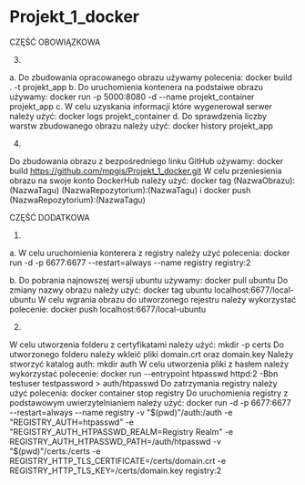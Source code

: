 # Projekt_1_docker

CZĘŚĆ OBOWIĄZKOWA

3.
a. Do zbudowania opracowanego obrazu używamy polecenia: 
docker build . -t projekt_app
b. Do uruchomienia kontenera na podstaiwe obrazu używamy: 
docker run -p 5000:8080 -d --name projekt_container projekt_app
c. W celu uzyskania informacji które wygenerował serwer należy użyć: 
docker logs projekt_container
d. Do sprawdzenia liczby warstw zbudowanego obrazu należy użyć: 
docker history projekt_app

4.
Do zbudowania obrazu z bezpośredniego linku GitHub używamy: 
docker build https://github.com/mpgis/Projekt_1_docker.git
W celu przeniesienia obrazu na swoje konto DockerHub należy użyć: 
 docker tag (NazwaObrazu):(NazwaTagu) (NazwaRepozytorium):(NazwaTagu) 
 i docker push (NazwaRepozytorium):(NazwaTagu) 
                                                                
CZĘŚĆ DODATKOWA

1. 
a. W celu uruchomienia konterera z registry należy użyć polecenia: 
docker run -d -p 6677:6677 --restart=always --name registry registry:2

b. Do pobrania najnowszej wersji ubuntu używamy: docker pull ubuntu
   Do zmiany nazwy obrazu należy użyć: docker tag ubuntu localhost:6677/local-ubuntu
   W celu wgrania obrazu do utworzonego rejestru należy wykorzystać polecenie: docker push localhost:6677/local-ubuntu
   
2.

W celu utworzenia folderu z certyfikatami należy użyć: mkdir -p certs
Do utworzonego folderu należy wkleić pliki domain.crt oraz domain.key
Należy stworzyć katalog auth: mkdir auth
W celu utworzenia pliki z hasłem należy wykorzystać polecenie: docker run --entrypoint htpasswd httpd:2 -Bbn testuser testpassword > auth/htpasswd
Do zatrzymania registry należy użyć polecenia: docker container stop registry
Do uruchomienia registry z podstawowym uwierzytelnianiem należy użyć: docker run -d -p 6677:6677 --restart=always --name registry -v "$(pwd)"/auth:/auth -e "REGISTRY_AUTH=htpasswd" -e "REGISTRY_AUTH_HTPASSWD_REALM=Registry Realm" -e REGISTRY_AUTH_HTPASSWD_PATH=/auth/htpasswd -v "$(pwd)"/certs:/certs -e REGISTRY_HTTP_TLS_CERTIFICATE=/certs/domain.crt -e REGISTRY_HTTP_TLS_KEY=/certs/domain.key registry:2
